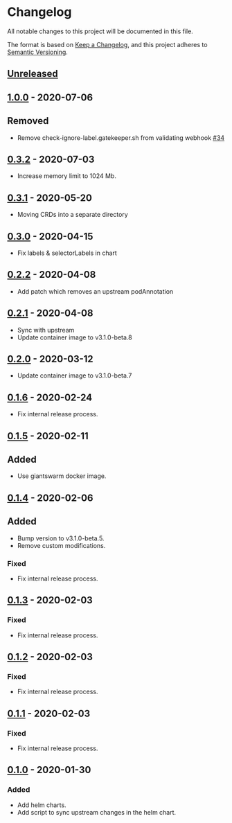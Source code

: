 # Changelog

All notable changes to this project will be documented in this file.

The format is based on [Keep a Changelog](https://keepachangelog.com/en/1.0.0/),
and this project adheres to [Semantic Versioning](https://semver.org/spec/v2.0.0.html).

## [Unreleased]

## [1.0.0] - 2020-07-06

## Removed

- Remove check-ignore-label.gatekeeper.sh from validating webhook [#34](https://github.com/giantswarm/gatekeeper-app/pull/34)

## [0.3.2] - 2020-07-03

- Increase memory limit to 1024 Mb.

## [0.3.1] - 2020-05-20

- Moving CRDs into a separate directory

## [0.3.0] - 2020-04-15

- Fix labels & selectorLabels in chart

## [0.2.2] - 2020-04-08

- Add patch which removes an upstream podAnnotation

## [0.2.1] - 2020-04-08

- Sync with upstream
- Update container image to v3.1.0-beta.8

## [0.2.0] - 2020-03-12

- Update container image to v3.1.0-beta.7

## [0.1.6] - 2020-02-24

- Fix internal release process.

## [0.1.5] - 2020-02-11

## Added

- Use giantswarm docker image.

## [0.1.4] - 2020-02-06

## Added

- Bump version to v3.1.0-beta.5.
- Remove custom modifications.

### Fixed

- Fix internal release process.

## [0.1.3] - 2020-02-03

### Fixed

- Fix internal release process.

## [0.1.2] - 2020-02-03

### Fixed

- Fix internal release process.

## [0.1.1] - 2020-02-03

### Fixed

- Fix internal release process.

## [0.1.0] - 2020-01-30

### Added

- Add helm charts.
- Add script to sync upstream changes in the helm chart.

[Unreleased]: https://github.com/giantswarm/gatekeeper-app/compare/v1.0.0...HEAD
[1.0.0]: https://github.com/giantswarm/gatekeeper-app/compare/v0.3.2...v1.0.0
[0.3.2]: https://github.com/giantswarm/gatekeeper-app/compare/v0.3.1...v0.3.2
[0.3.1]: https://github.com/giantswarm/gatekeeper-app/compare/v0.3.0...v0.3.1
[0.3.0]: https://github.com/giantswarm/gatekeeper-app/compare/v0.2.2...v0.3.0
[0.2.2]: https://github.com/giantswarm/gatekeeper-app/compare/v0.2.1...v0.2.2
[0.2.1]: https://github.com/giantswarm/gatekeeper-app/compare/v0.2.0...v0.2.1
[0.2.0]: https://github.com/giantswarm/gatekeeper-app/compare/v0.1.6...v0.2.0
[0.1.6]: https://github.com/giantswarm/gatekeeper-app/compare/v0.1.5...v0.1.6
[0.1.5]: https://github.com/giantswarm/gatekeeper-app/compare/v0.1.4...v0.1.5
[0.1.4]: https://github.com/giantswarm/gatekeeper-app/compare/v0.1.3...v0.1.4
[0.1.3]: https://github.com/giantswarm/gatekeeper-app/compare/v0.1.2...v0.1.3
[0.1.2]: https://github.com/giantswarm/gatekeeper-app/compare/v0.1.1...v0.1.2
[0.1.1]: https://github.com/giantswarm/gatekeeper-app/compare/v0.1.0...v0.1.1
[0.1.0]: https://github.com/giantswarm/gatekeeper-app/tag/v0.1.0
